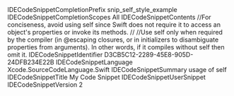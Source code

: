 <?xml version="1.0" encoding="UTF-8"?>
<!DOCTYPE plist PUBLIC "-//Apple//DTD PLIST 1.0//EN" "http://www.apple.com/DTDs/PropertyList-1.0.dtd">
<plist version="1.0">
<dict>
	<key>IDECodeSnippetCompletionPrefix</key>
	<string>snip_self_style_example</string>
	<key>IDECodeSnippetCompletionScopes</key>
	<array>
		<string>All</string>
	</array>
	<key>IDECodeSnippetContents</key>
	<string>//For conciseness, avoid using self since Swift does not require it to access an object's properties or invoke its methods.
//
//Use self only when required by the compiler (in @escaping closures, or in initializers to disambiguate properties from arguments). In other words, if it compiles without self then omit it.
</string>
	<key>IDECodeSnippetIdentifier</key>
	<string>D3CB5C12-2289-45E8-905D-24DFB234E22B</string>
	<key>IDECodeSnippetLanguage</key>
	<string>Xcode.SourceCodeLanguage.Swift</string>
	<key>IDECodeSnippetSummary</key>
	<string>usage of self</string>
	<key>IDECodeSnippetTitle</key>
	<string>My Code Snippet</string>
	<key>IDECodeSnippetUserSnippet</key>
	<true/>
	<key>IDECodeSnippetVersion</key>
	<integer>2</integer>
</dict>
</plist>

